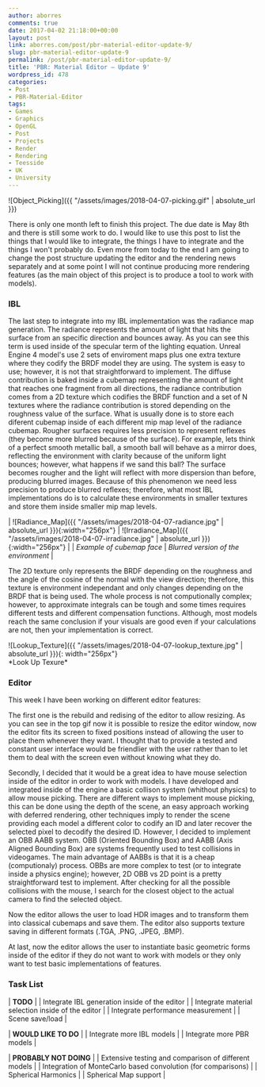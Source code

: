 ```yaml
---
author: aborres
comments: true
date: 2017-04-02 21:18:00+00:00
layout: post
link: aborres.com/post/pbr-material-editor-update-9/
slug: pbr-material-editor-update-9
permalink: /post/pbr-material-editor-update-9/
title: 'PBR: Material Editor – Update 9'
wordpress_id: 478
categories:
- Post
- PBR-Material-Editor
tags:
- Games
- Graphics
- OpenGL
- Post
- Projects
- Render
- Rendering
- Teesside
- UK
- University
---
```


![Object_Picking]({{ "/assets/images/2018-04-07-picking.gif" | absolute_url }})

There is only one month left to finish this project. The due date is May 8th and there is still some work to do. I would like to use this post to list the things that I would like to integrate, the things I have to integrate and the things I won't probably do. Even more from today to the end I am going to change the post structure updating the editor and the rendering news separately and at some point I will not continue producing more rendering features (as the main object of this project is to produce a tool to work with models).

### IBL

The last step to integrate into my IBL implementation was the radiance map generation. The radiance represents the amount of light that hits the surface from an specific direction and bounces away. As you can see this term is used inside of the specular term of the lighting equation. Unreal Engine 4 model's use 2 sets of enviroment maps plus one extra texture where they codify the BRDF model they are using. The system is easy to use; however, it is not that straightforward to implement. The diffuse contribution is baked inside a cubemap representing the amount of light that reaches one fragment from all directions, the radiance contribution comes from a 2D texture which codifies the BRDF function and a set of N textures where the radiance contribution is stored depending on the roughness value of the surface. What is usually done is to store each diferent cubemap inside of each different mip map level of the radiance cubemap. Rougher surfaces requires less precision to represent reflexes (they become more blurred because of the surface). For example, lets think of a perfect smooth metallic ball, a smooth ball will behave as a mirror does, reflecting the environment with clarity because of the uniform light bounces; however, what happens if we sand this ball? The surface becomes rougher and the light will reflect with more dispersion than before, producing blurred images. Because of this phenomenon we need less precision to produce blurred reflexes; therefore, what most IBL implementations do is to calculate these environments in smaller textures and store them inside smaller mip map levels.

| ![Radiance_Map]({{ "/assets/images/2018-04-07-radiance.jpg" | absolute_url }}){:width="256px"} | ![Irradiance_Map]({{
  "/assets/images/2018-04-07-irradiance.jpg" | absolute_url }}){:width="256px"} |
| *Example of cubemap face* | *Blurred version of the environment* |

The 2D texture only represents the BRDF depending on the roughness and the angle of the cosine of the normal with the view direction; therefore, this texture is environment independant and only changes depending on the BRDF that is being used. The whole process is not computionally complex; however, to approximate integrals can be tough and some times requires different tests and different compensation functions. Although, most models reach the same conclusion if your visuals are good even if your calculations are not, then your implementation is correct.

<p class="align_center" markdown="1">
![Lookup_Texture]({{ "/assets/images/2018-04-07-lookup_texture.jpg" | absolute_url }}){: width="256px"}
<br>
*Look Up Texure*
</p>

### Editor

This week I have been working on different editor features:

The first one is the rebuild and redising of the editor to allow resizing. As you can see in the top gif now it is possible to resize the editor window, now the editor fits its screen to fixed positions instead of allowing the user to place them whenever they want. I thought that to provide a tested and constant user interface would be friendlier with the user rather than to let them to deal with the screen even without knowing what they do.

Secondly, I decided that it would be a great idea to have mouse selection inside of the editor in order to work with models. I have developed and integrated inside of the engine a basic collison system (whithout physics) to allow mouse picking. There are different ways to implement mouse picking, this can be done using the depth of the scene, an easy approach working with deferred rendering, other techniques imply to render the scene providing each model a different color to codify an ID and later recover the selected pixel to decodify the desired ID. However, I decided to implement an OBB AABB system. OBB (Oriented Bounding Box) and AABB (Axis Aligned Bounding Box) are systems frequently used to test collisions in videogames. The main advantage of AABBs is that it is a cheap (computionaly) process. OBBs are more complex to test (or to integrate inside a physics engine); however, 2D OBB vs 2D point is a pretty straightforward test to implement. After checking for all the possible collisions with the mouse, I search for the closest object to the actual camera to find the selected object.

Now the editor allows the user to load HDR images and to transform them into classical cubemaps and save them. The editor also supports texture saving in different formats (.TGA, .PNG, .JPEG, .BMP).

At last, now the editor allows the user to instantiate basic geometric forms inside of the editor if they do not want to work with models or they only want to test basic implementations of features.

### Task List

| **TODO** |
| Integrate IBL generation inside of the editor |
| Integrate material selection inside of the editor |
| Integrate performance measurement |
| Scene save/load |

| **WOULD LIKE TO DO** |
| Integrate more IBL models |
| Integrate more PBR models |

| **PROBABLY NOT DOING** |
| Extensive testing and comparison of different models |
| Integration of MonteCarlo based convolution (for comparisons) |
| Spherical Harmonics |
| Spherical Map support |
